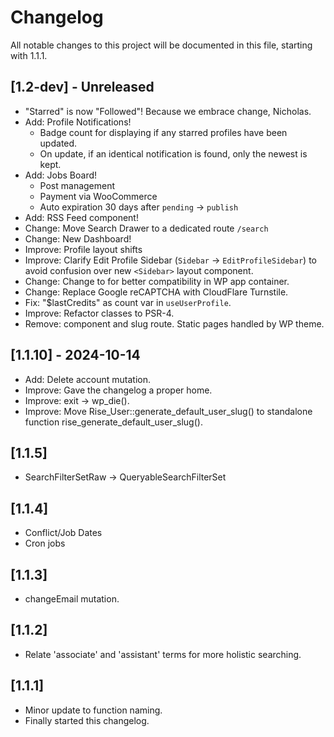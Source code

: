 # Changelog

All notable changes to this project will be documented in this file, starting
with 1.1.1.

## \[1.2-dev] - Unreleased

- "Starred" is now "Followed"! Because we embrace change, Nicholas.
- Add: Profile Notifications!
  - Badge count for displaying if any starred profiles have been updated.
  - On update, if an identical notification is found, only the newest is kept.
- Add: Jobs Board!
  - Post management
  - Payment via WooCommerce
  - Auto expiration 30 days after `pending` -> `publish`
- Add: RSS Feed component!
- Change: Move Search Drawer to a dedicated route `/search`
- Change: New Dashboard!
- Improve: Profile layout shifts
- Improve: Clarify Edit Profile Sidebar (`Sidebar` -> `EditProfileSidebar`) to avoid confusion over new `<Sidebar>` layout component.
- Change: Change <BrowserRouter> to <HashRouter> for better compatibility in WP app container.
- Change: Replace Google reCAPTCHA with CloudFlare Turnstile.
- Fix: "$lastCredits" as count var in `useUserProfile`.
- Improve: Refactor classes to PSR-4.
- Remove: <Page> component and slug route. Static pages handled by WP theme.

## \[1.1.10] - 2024-10-14

- Add: Delete account mutation.
- Improve: Gave the changelog a proper home.
- Improve: exit -> wp_die().
- Improve: Move Rise_User::generate_default_user_slug() to standalone function rise_generate_default_user_slug().

## \[1.1.5]

- SearchFilterSetRaw -> QueryableSearchFilterSet

## \[1.1.4]

- Conflict/Job Dates
- Cron jobs

## \[1.1.3]

- changeEmail mutation.

## \[1.1.2]

- Relate 'associate' and 'assistant' terms for more holistic searching.

## \[1.1.1]

- Minor update to function naming.
- Finally started this changelog.
